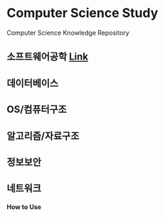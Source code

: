 # Computer Science Study
Computer Science Knowledge Repository



## 소프트웨어공학 [Link](directory/Software-Engineering/software-engineering.md)



## 데이터베이스



## OS/컴퓨터구조



## 알고리즘/자료구조



## 정보보안



## 네트워크



#### How to Use

